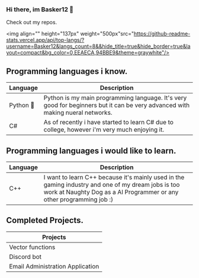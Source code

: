 ### Hi there, im Basker12 👋

Check out my repos.

   <img align="" height="137px" weight="500px"src="https://github-readme-stats.vercel.app/api/top-langs/?username=Basker12&langs_count=8&&hide_title=true&hide_border=true&layout=compact&bg_color=0,EEAECA,94BBE9&theme=graywhite"/>
</a>

Programming languages i know.
--------------------------------------------------------------------------------------------------------------------------------------------------------------------------------
| Language | Description |
| --- | --- |
| Python 🐍 | Python is my main programming language. It's very good for beginners but it can be very advanced with making nueral networks. |
| C# | As of recently i have started to learn C# due to college, however i'm very much enjoying it. |

Programming languages i would like to learn.
--------------------------------------------------------------------------------------------------------------------------------------------------------------------------------
| Language | Description |
| --- | --- |
| C++ | I want to learn C++ because it's mainly used in the gaming industry and one of my dream jobs is too work at Naughty Dog as a AI Programmer or any other programming job :) |

Completed Projects.
------------------------------------------------------------------------------------------------------------------------------------------------------------------------------
| Projects |
| --- |
| Vector functions |
| Discord bot |
| Email Administration Application |
